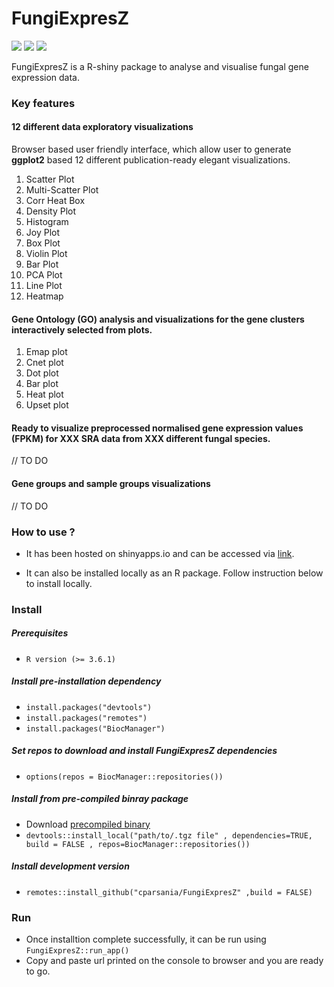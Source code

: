 
<!-- README.md is generated from README.Rmd. Please edit that file -->

# FungiExpresZ

[![](https://www.r-pkg.org/badges/version/FungiExpresZ?color=green)](https://cran.r-project.org/package=FungiExpresZ)
[![](https://img.shields.io/badge/devel%20version-0.0.1.9000-orange.svg)](https://github.com/cparsania/FungiExpresZ)
[![](https://img.shields.io/badge/lifecycle-maturing-blue.svg)](https://www.tidyverse.org/lifecycle/#maturing)

<!-- badges: end -->

FungiExpresZ is a R-shiny package to analyse and visualise fungal gene
expression data.

### Key features

#### 12 different data exploratory visualizations

Browser based user friendly interface, which allow user to generate
**ggplot2** based 12 different publication-ready elegant visualizations.

1.  Scatter Plot  
2.  Multi-Scatter Plot  
3.  Corr Heat Box
4.  Density Plot
5.  Histogram
6.  Joy Plot
7.  Box Plot
8.  Violin Plot
9.  Bar Plot
10. PCA Plot
11. Line
Plot  
12. Heatmap

#### Gene Ontology (GO) analysis and visualizations for the gene clusters interactively selected from plots.

1.  Emap plot
2.  Cnet plot
3.  Dot plot
4.  Bar plot
5.  Heat plot
6.  Upset
plot

#### Ready to visualize preprocessed normalised gene expression values (FPKM) for XXX SRA data from XXX different fungal species.

// TO DO

#### Gene groups and sample groups visualizations

// TO DO

### How to use ?

  - It has been hosted on shinyapps.io and can be accessed via
    [link](http://cparsania.shinyapps.io/fungiexpresz).

  - It can also be installed locally as an R package. Follow instruction
    below to install locally.

### Install

##### Prerequisites

  - `R version (>= 3.6.1)`

##### Install pre-installation dependency

  - `install.packages("devtools")`
  - `install.packages("remotes")`
  - `install.packages("BiocManager")`

##### Set repos to download and install FungiExpresZ dependencies

  - `options(repos = BiocManager::repositories())`

##### Install from pre-compiled binray package

  - Download [precompiled binary]()
  - `devtools::install_local("path/to/.tgz file" , dependencies=TRUE,
    build = FALSE , repos=BiocManager::repositories())`

##### Install development version

  - `remotes::install_github("cparsania/FungiExpresZ" ,build = FALSE)`

### Run

  - Once installtion complete successfully, it can be run using
    `FungiExpresZ::run_app()`
  - Copy and paste url printed on the console to browser and you are
    ready to go.
